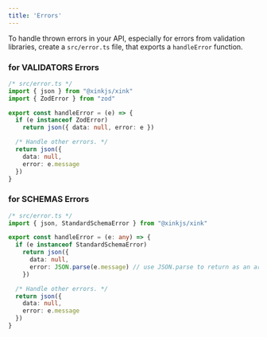 ```yaml
---
title: 'Errors'
---
```


To handle thrown errors in your API, especially for errors from validation libraries, create a `src/error.ts` file, that exports a `handleError` function.

### for VALIDATORS Errors
```ts
/* src/error.ts */
import { json } from "@xinkjs/xink"
import { ZodError } from "zod"

export const handleError = (e) => {
  if (e instanceof ZodError)
    return json({ data: null, error: e })

  /* Handle other errors. */
  return json({ 
    data: null, 
    error: e.message 
  })
}
```

### for SCHEMAS Errors
```ts
/* src/error.ts */
import { json, StandardSchemaError } from "@xinkjs/xink"

export const handleError = (e: any) => {
  if (e instanceof StandardSchemaError)
    return json({ 
      data: null, 
      error: JSON.parse(e.message) // use JSON.parse to return as an array
    })

  /* Handle other errors. */
  return json({ 
    data: null, 
    error: e.message 
  })
}
```
